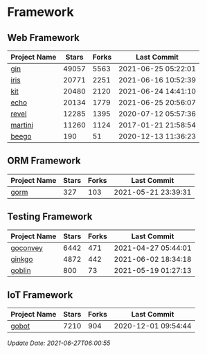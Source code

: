 # Framework

## Web Framework
| Project Name | Stars | Forks | Last Commit |
| ------------ | ----- | ----- | ----------- |
| [gin](https://github.com/gin-gonic/gin) | 49057 | 5563 | 2021-06-25 05:22:01 |
| [iris](https://github.com/kataras/iris) | 20771 | 2251 | 2021-06-16 10:52:39 |
| [kit](https://github.com/go-kit/kit) | 20480 | 2120 | 2021-06-24 14:41:10 |
| [echo](https://github.com/labstack/echo) | 20134 | 1779 | 2021-06-25 20:56:07 |
| [revel](https://github.com/revel/revel) | 12285 | 1395 | 2020-07-12 05:57:36 |
| [martini](https://github.com/go-martini/martini) | 11260 | 1124 | 2017-01-21 21:58:54 |
| [beego](https://github.com/astaxie/beego) | 190 | 51 | 2020-12-13 11:36:23 |

## ORM Framework
| Project Name | Stars | Forks | Last Commit |
| ------------ | ----- | ----- | ----------- |
| [gorm](https://github.com/jinzhu/gorm) | 327 | 103 | 2021-05-21 23:39:31 |

## Testing Framework
| Project Name | Stars | Forks | Last Commit |
| ------------ | ----- | ----- | ----------- |
| [goconvey](https://github.com/smartystreets/goconvey) | 6442 | 471 | 2021-04-27 05:44:01 |
| [ginkgo](https://github.com/onsi/ginkgo) | 4872 | 442 | 2021-06-02 18:34:18 |
| [goblin](https://github.com/franela/goblin) | 800 | 73 | 2021-05-19 01:27:13 |

## IoT Framework
| Project Name | Stars | Forks | Last Commit |
| ------------ | ----- | ----- | ----------- |
| [gobot](https://github.com/hybridgroup/gobot) | 7210 | 904 | 2020-12-01 09:54:44 |

*Update Date: 2021-06-27T06:00:55*